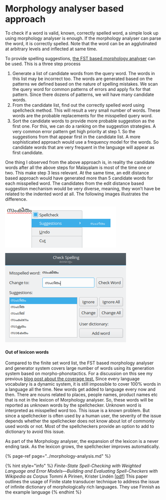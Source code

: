 # Morphology analyser based approach

To check if a word is valid, known, correctly spelled word, a simple look up using morphology analyser is enough. If the morphology analyser can parse the word, it is correctly spelled. Note that the word can be an agglutinated at arbitrary levels and inflected at same time.

To provide spelling suggestions, [the FST based morphology analyser](../morphology-analysis.md) can be used. This is a three step process

1. Generate a list of candidate words from the query word. The words in this list may be incorrect too. The words are generated based on the patterns we defined based on the nature of spelling mistakes. We scan the query word for common patterns of errors and apply fix for that pattern. Since there dozens of patterns, we will have many candidate words.
2. From the candidate list, find out the correctly spelled word using spellcheck method. This will result a very small number of words. These words are the probable replacements for the misspelled query word.
3. Sort the candidate words to provide more probable suggestion as the first one. For this, we can do a ranking on the suggestion strategies. A very common error pattern get high priority at step 1. So the suggestions from that appear first in the candidate list. A more sophisticated approach would use a frequency model for the words. So candidate words that are very frequent in the language will appear as first candidate.

One thing I observed from the above approach is, in reality the candidate words after all the above steps for Malayalam is most of the time one or two. This make step 3 less relevant. At the same time, an edit distance based approach would have generated more than 5 candidate words for each misspelled word. The candidates from the edit distance based suggestion mechanism would be very diverse, meaning, they won’t have be related to the indented word at all.  The following images illustrates the difference.

![Spelling suggestion based on morphology analysis approach](../.gitbook/assets/image%20%288%29.png)

![Spelling suggestions from edit distance based candidates](../.gitbook/assets/image.png)

#### Out of lexicon words <a id="out-of-lexicon-words"></a>

Compared to the finite set word list, the FST based morphology analyser and generator system covers large number of words using its generation system based on morpho-phonotactics. For a discussion on this see my previous [blog post about the coverage test.](https://thottingal.in/blog/2018/08/11/malayalam-morphology-analyser-status-update/) Since every language vocabulary is a dynamic system, it is still impossible to cover 100% words in a language all the time. New words get added to language every now and then. There are nouns related to places, people names, product names etc that is not in the lexicon of Morphology analyser. So, these words will be reported as unknown words by the spellchecker. Unknown word is interpreted as misspelled word too. This issue is a known problem. But since a spellchecker is often used by a human user, the severity of the issue depends whether the spellchecker does not know about lot of commonly used words or not. Most of the spellcheckers provide an option to add to dictionary to avoid this issue.

As part of the Morphology analyser, the expansion of the lexicon is a never ending task. As the lexicon grows, the spellchecker improves automatically.

{% page-ref page="../morphology-analysis.md" %}

{% hint style="info" %}
_Finite-State Spell-Checking with Weighted Language and Error_ _Models—Building and Evaluating Spell-Checkers with Wikipedia as Corpus_ Tommi A Pirinen, Krister Lindén \[[pdf](http://www.ling.helsinki.fi/~klinden/pubs/PirinenLrec2010.pdf)\] This paper outlines the usage of Finite state transducer technique to address the issue of infinite dictionary of morphologically rich languages. They use Finnish as the example language
{% endhint %}

